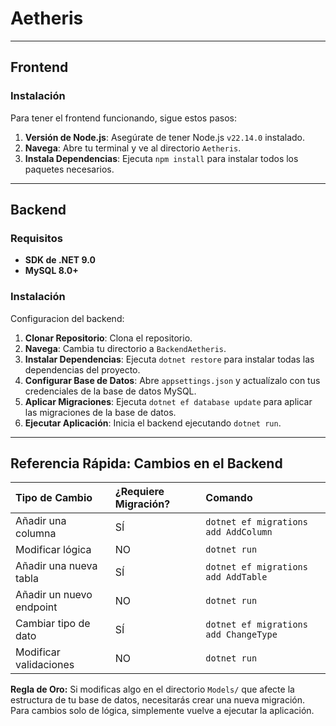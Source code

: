 # Aetheris

---

## Frontend

### Instalación

Para tener el frontend funcionando, sigue estos pasos:

1.  **Versión de Node.js**: Asegúrate de tener Node.js `v22.14.0` instalado.
2.  **Navega**: Abre tu terminal y ve al directorio `Aetheris`.
3.  **Instala Dependencias**: Ejecuta `npm install` para instalar todos los paquetes necesarios.

---

## Backend

### Requisitos
* **SDK de .NET 9.0**
* **MySQL 8.0+**

### Instalación

Configuracion del backend:

1.  **Clonar Repositorio**: Clona el repositorio.
2.  **Navega**: Cambia tu directorio a `BackendAetheris`.
3.  **Instalar Dependencias**: Ejecuta `dotnet restore` para instalar todas las dependencias del proyecto.
4.  **Configurar Base de Datos**: Abre `appsettings.json` y actualízalo con tus credenciales de la base de datos MySQL.
5.  **Aplicar Migraciones**: Ejecuta `dotnet ef database update` para aplicar las migraciones de la base de datos.
6.  **Ejecutar Aplicación**: Inicia el backend ejecutando `dotnet run`.

---

## Referencia Rápida: Cambios en el Backend

| Tipo de Cambio          | ¿Requiere Migración? | Comando                             |
| :---------------------- | :------------------- | :---------------------------------- |
| Añadir una columna      | SÍ                   | `dotnet ef migrations add AddColumn` |
| Modificar lógica        | NO                   | `dotnet run`                        |
| Añadir una nueva tabla  | SÍ                   | `dotnet ef migrations add AddTable` |
| Añadir un nuevo endpoint | NO                   | `dotnet run`                        |
| Cambiar tipo de dato    | SÍ                   | `dotnet ef migrations add ChangeType` |
| Modificar validaciones  | NO                   | `dotnet run`                        |

**Regla de Oro:** Si modificas algo en el directorio `Models/` que afecte la estructura de tu base de datos, necesitarás crear una nueva migración. Para cambios solo de lógica, simplemente vuelve a ejecutar la aplicación.
